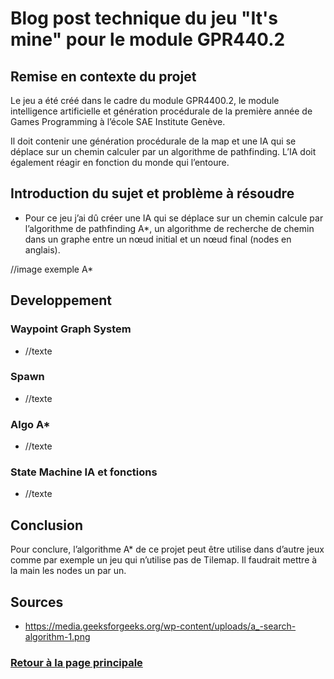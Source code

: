 # Blog post technique du jeu "It's mine" pour le module GPR440.2

## Remise en contexte du projet
Le jeu a été créé dans le cadre du module GPR4400.2, le module intelligence artificielle et génération procédurale de la première année de Games Programming à l’école SAE Institute Genève.

Il doit contenir une génération procédurale de la map et une IA qui se déplace sur un chemin calculer par un algorithme de pathfinding. L’IA doit également réagir en fonction du monde qui l’entoure.
 
## Introduction du sujet et problème à résoudre
* Pour ce jeu j’ai dû créer une IA qui se déplace sur un chemin calcule par l’algorithme de pathfinding A*, un algorithme de recherche de chemin dans un graphe entre un nœud initial et un nœud final (nodes en anglais).

//image exemple A*

## Developpement
### Waypoint Graph System
* //texte
### Spawn
* //texte
### Algo A*
* //texte
### State Machine IA et fonctions
* //texte

## Conclusion
 Pour conclure, l’algorithme A* de ce projet peut être utilise dans d’autre jeux comme par exemple un jeu qui n’utilise pas de Tilemap. Il faudrait mettre à la main les nodes un par un.

## Sources
* https://media.geeksforgeeks.org/wp-content/uploads/a_-search-algorithm-1.png


### [Retour à la page principale](https://worgaros.github.io/)
